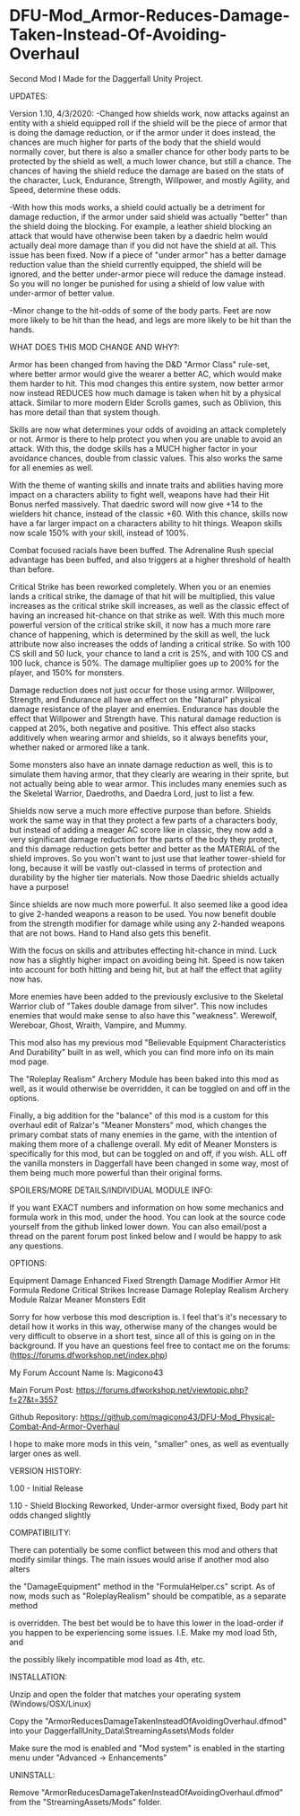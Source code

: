 # DFU-Mod_Armor-Reduces-Damage-Taken-Instead-Of-Avoiding-Overhaul
Second Mod I Made for the Daggerfall Unity Project.

UPDATES:

Version 1.10, 4/3/2020: 
-Changed how shields work, now attacks against an entity with a shield equipped roll if the shield will be the piece of armor that 
is doing the damage reduction, or if the armor under it does instead, the chances are much higher for parts of the body that the shield would normally cover, 
but there is also a smaller chance for other body parts to be protected by the shield as well, a much lower chance, but still a chance. The chances of having 
the shield reduce the damage are based on the stats of the character, Luck, Endurance, Strength, Willpower, and mostly Agility, and Speed, determine these odds.

-With how this mods works, a shield could actually be a detriment for damage reduction, if the armor under said shield was actually "better" than the shield 
doing the blocking. For example, a leather shield blocking an attack that would have otherwise been taken by a daedric helm would actually deal more damage than 
if you did not have the shield at all. This issue has been fixed. Now if a piece of "under armor" has a better damage reduction value than the shield currently 
equipped, the shield will be ignored, and the better under-armor piece will reduce the damage instead. So you will no longer be punished for using a shield of 
low value with under-armor of better value.

-Minor change to the hit-odds of some of the body parts. Feet are now more likely to be hit than the head, and legs are more likely to be hit than the hands.


WHAT DOES THIS MOD CHANGE AND WHY?:

Armor has been changed from having the D&D "Armor Class" rule-set, where better armor would give the wearer a better AC, which would make them harder to hit. This mod changes this entire system, now better armor now instead REDUCES how much damage is taken when hit by a physical attack. Similar to more modern Elder Scrolls games, such as Oblivion, this has more detail than that system though.

Skills are now what determines your odds of avoiding an attack completely or not. Armor is there to help protect you when you are unable to avoid an attack. 
With this, the dodge skills has a MUCH higher factor in your avoidance chances, double from classic values. This also works the same for all enemies as well.

With the theme of wanting skills and innate traits and abilities having more impact on a characters ability to fight well, weapons have had their Hit Bonus 
nerfed massively. That daedric sword will now give +14 to the wielders hit chance, instead of the classic +60. With this chance, skills now have a far larger 
impact on a characters ability to hit things. Weapon skills now scale 150% with your skill, instead of 100%.

Combat focused racials have been buffed. The Adrenaline Rush special advantage has been buffed, and also triggers at a higher threshold of health than before.

Critical Strike has been reworked completely. When you or an enemies lands a critical strike, the damage of that hit will be multiplied, this value increases 
as the critical strike skill increases, as well as the classic effect of having an increased hit-chance on that strike as well. With this much more powerful 
version of the critical strike skill, it now has a much more rare chance of happening, which is determined by the skill as well, the luck attribute now also 
increases the odds of landing a critical strike. So with 100 CS skill and 50 luck, your chance to land a crit is 25%, and with 100 CS and 100 luck, chance is 50%. The damage multiplier goes up to 200% for the player, and 150% for monsters.

Damage reduction does not just occur for those using armor. Willpower, Strength, and Endurance all have an effect on the "Natural" physical damage resistance of the player and enemies. Endurance has double the effect that Willpower and Strength have. This natural damage reduction is capped at 20%, both negative and positive. This effect also stacks additively when wearing armor and shields, so it always benefits your, whether naked or armored like a tank.

Some monsters also have an innate damage reduction as well, this is to simulate them having armor, that they clearly are wearing in their sprite, but not actually being able to wear armor. This includes many enemies such as the Skeletal Warrior, Daedroths, and Daedra Lord, just to list a few.

Shields now serve a much more effective purpose than before. Shields work the same way in that they protect a few parts of a characters body, but instead of adding a meager AC score like in classic, they now add a very significant damage reduction for the parts of the body they protect, and this damage reduction gets better and better as the MATERIAL of the shield improves. So you won't want to just use that leather tower-shield for long, because it will be vastly out-classed in terms of protection and durability by the higher tier materials. Now those Daedric shields actually have a purpose!

Since shields are now much more powerful. It also seemed like a good idea to give 2-handed weapons a reason to be used. You now benefit double from the strength modifier for damage while using any 2-handed weapons that are not bows. Hand to Hand also gets this benefit.

With the focus on skills and attributes effecting hit-chance in mind. Luck now has a slightly higher impact on avoiding being hit. Speed is now taken into account for both hitting and being hit, but at half the effect that agility now has.

More enemies have been added to the previously exclusive to the Skeletal Warrior club of "Takes double damage from silver". This now includes enemies that would make sense to also have this "weakness". Werewolf, Wereboar, Ghost, Wraith, Vampire, and Mummy.

This mod also has my previous mod "Believable Equipment Characteristics And Durability" built in as well, which you can find more info on its main mod page.

The "Roleplay Realism" Archery Module has been baked into this mod as well, as it would otherwise be overridden, it can be toggled on and off in the options.

Finally, a big addition for the "balance" of this mod is a custom for this overhaul edit of Ralzar's "Meaner Monsters" mod, which changes the primary combat 
stats of many enemies in the game, with the intention of making them more of a challenge overall. My edit of Meaner Monsters is specifically for this mod, but can be toggled on and off, if you wish. ALL off the vanilla monsters in Daggerfall have been changed in some way, most of them being much more powerful than their original forms.


SPOILERS/MORE DETAILS/INDIVIDUAL MODULE INFO:

If you want EXACT numbers and information on how some mechanics and formula work in this mod, under the hood. You can look at the source code yourself from the github linked lower down. You can also email/post a thread on the parent forum post linked below and I would be happy to ask any questions.


OPTIONS:

Equipment Damage Enhanced
Fixed Strength Damage Modifier
Armor Hit Formula Redone
Critical Strikes Increase Damage
Roleplay Realism Archery Module
Ralzar Meaner Monsters Edit

Sorry for how verbose this mod description is. I feel that's it's necessary to detail how it works in this way, otherwise many of the changes would be very difficult to observe in a short test, since all of this is going on in the background. If you have an questions feel free to contact me on the forums:(https://forums.dfworkshop.net/index.php)

My Forum Account Name Is: Magicono43

Main Forum Post: https://forums.dfworkshop.net/viewtopic.php?f=27&t=3557

Github Repository: https://github.com/magicono43/DFU-Mod_Physical-Combat-And-Armor-Overhaul

I hope to make more mods in this vein, "smaller" ones, as well as eventually larger ones as well.

VERSION HISTORY:

1.00 - Initial Release

1.10 - Shield Blocking Reworked, Under-armor oversight fixed, Body part hit odds changed slightly

COMPATIBILITY:

There can potentially be some conflict between this mod and others that modify similar things. The main issues would arise if another mod also alters 

the "DamageEquipment" method in the "FormulaHelper.cs" script. As of now, mods such as "RoleplayRealism" should be compatible, as a separate method 

is overridden. The best bet would be to have this lower in the load-order if you happen to be experiencing some issues. I.E. Make my mod load 5th, and 

the possibly likely incompatible mod load as 4th, etc.


INSTALLATION:

Unzip and open the folder that matches your operating system (Windows/OSX/Linux)

Copy the "ArmorReducesDamageTakenInsteadOfAvoidingOverhaul.dfmod" into your DaggerfallUnity_Data\StreamingAssets\Mods folder

Make sure the mod is enabled and "Mod system" is enabled in the starting menu under "Advanced -> Enhancements"

UNINSTALL:

Remove "ArmorReducesDamageTakenInsteadOfAvoidingOverhaul.dfmod" from the "StreamingAssets/Mods" folder.

